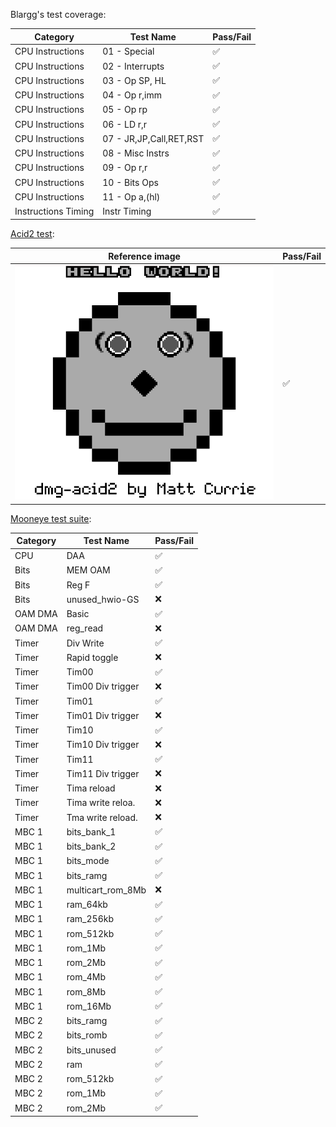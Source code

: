 Blargg's test coverage:

| Category            | Test Name                  | Pass/Fail           |
|---------------------|----------------------------|---------------------|
| CPU Instructions    | 01 - Special               | :white_check_mark:	 |
| CPU Instructions    | 02 - Interrupts            | :white_check_mark:	 |
| CPU Instructions    | 03 - Op SP, HL             | :white_check_mark:	 |
| CPU Instructions    | 04 - Op r,imm              | :white_check_mark:	 |
| CPU Instructions    | 05 - Op rp                 | :white_check_mark:	 |
| CPU Instructions    | 06 - LD r,r                | :white_check_mark:	 |
| CPU Instructions    | 07 - JR,JP,Call,RET,RST    | :white_check_mark:	 |
| CPU Instructions    | 08 - Misc Instrs           | :white_check_mark:	 |
| CPU Instructions    | 09 - Op r,r                | :white_check_mark:	 |
| CPU Instructions    | 10 - Bits Ops              | :white_check_mark:	 |
| CPU Instructions    | 11 - Op a,(hl)             | :white_check_mark:	 |
| Instructions Timing | Instr Timing               | :white_check_mark:	 |

[Acid2 test](https://github.com/mattcurrie/dmg-acid2):

| Reference image                                      | Pass/Fail          |
|------------------------------------------------------|--------------------|
| ![Demo](tests/dmg-acid2-ref.png)                     | :white_check_mark: |

[Mooneye test suite](https://github.com/Gekkio/mooneye-test-suite):

| Category         | Test Name         | Pass/Fail          |
|------------------|-------------------|--------------------|
| CPU              | DAA               | :white_check_mark: |
| Bits             | MEM OAM           | :white_check_mark: |
| Bits             | Reg F             | :white_check_mark: |
| Bits             | unused_hwio-GS    | :x:                |
| OAM DMA          | Basic             | :white_check_mark: |
| OAM DMA          | reg_read          | :x:                |
| Timer            | Div Write         | :white_check_mark: |
| Timer            | Rapid toggle      | :x:                |
| Timer            | Tim00             | :white_check_mark: |
| Timer            | Tim00 Div trigger | :x:                |
| Timer            | Tim01             | :white_check_mark: |
| Timer            | Tim01 Div trigger | :x:                |
| Timer            | Tim10             | :white_check_mark: |
| Timer            | Tim10 Div trigger | :x:                |
| Timer            | Tim11             | :white_check_mark: |
| Timer            | Tim11 Div trigger | :x:                |
| Timer            | Tima reload       | :x:                |
| Timer            | Tima write reloa. | :x:                |
| Timer            | Tma write reload. | :x:                |
| MBC 1            | bits_bank_1       | :white_check_mark: |
| MBC 1            | bits_bank_2       | :white_check_mark: |
| MBC 1            | bits_mode         | :white_check_mark: |
| MBC 1            | bits_ramg         | :white_check_mark: |
| MBC 1            | multicart_rom_8Mb | :x:                |
| MBC 1            | ram_64kb          | :white_check_mark: |
| MBC 1            | ram_256kb         | :white_check_mark: |
| MBC 1            | rom_512kb         | :white_check_mark: |
| MBC 1            | rom_1Mb           | :white_check_mark: |
| MBC 1            | rom_2Mb           | :white_check_mark: |
| MBC 1            | rom_4Mb           | :white_check_mark: |
| MBC 1            | rom_8Mb           | :white_check_mark: |
| MBC 1            | rom_16Mb          | :white_check_mark: |
| MBC 2            | bits_ramg         | :white_check_mark: |
| MBC 2            | bits_romb         | :white_check_mark: |
| MBC 2            | bits_unused       | :white_check_mark: |
| MBC 2            | ram               | :white_check_mark: |
| MBC 2            | rom_512kb         | :white_check_mark: |
| MBC 2            | rom_1Mb           | :white_check_mark: |
| MBC 2            | rom_2Mb           | :white_check_mark: |